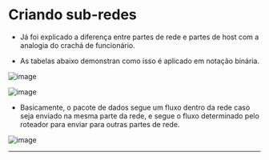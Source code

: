 # Criando sub-redes

* Já foi explicado a diferença entre partes de rede e partes de host com a analogia do crachá de funcionário.

* As tabelas abaixo demonstran como isso é aplicado em notação binária.

 ![image](https://github.com/AndreCoutinhom/networking_intro/assets/91290799/c1976d92-83e3-4cc2-a90f-aab14865e03e)

![image](https://github.com/AndreCoutinhom/networking_intro/assets/91290799/dec34ba9-b07c-42f3-b9de-fc460cbc0309)

* Basicamente, o pacote de dados segue um fluxo dentro da rede caso seja enviado na mesma parte da rede, e segue o fluxo determinado pelo roteador para enviar para outras partes de rede.

![image](https://github.com/AndreCoutinhom/networking_intro/assets/91290799/38a05c85-08fb-4bb8-8af3-a737c05b1be1)

---
